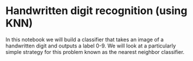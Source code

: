 # Handwritten digit recognition (using KNN)

In this notebook we will build a classifier that takes an image of a handwritten digit and outputs a label 0-9. We will look at a particularly simple strategy for this problem known as the nearest neighbor classifier.
